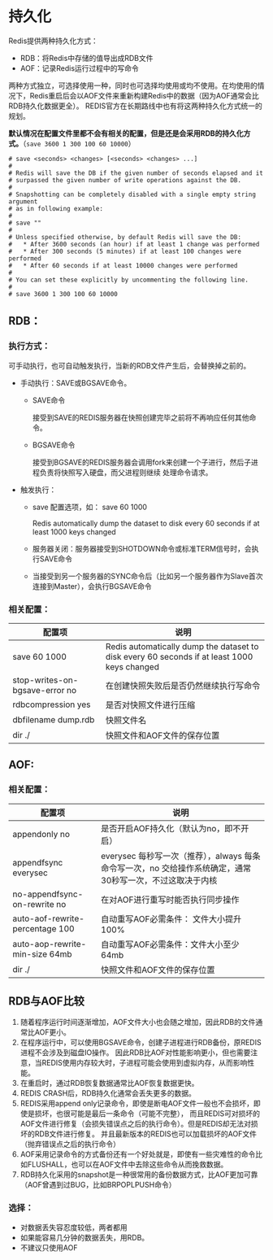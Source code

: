 # 持久化
Redis提供两种持久化方式：

- RDB：将Redis中存储的值导出成RDB文件
- AOF：记录Redis运行过程中的写命令

两种方式独立，可选择使用一种，同时也可选择均使用或均不使用。在均使用的情况下，Redis重启后会以AOF文件来重新构建Redis中的数据（因为AOF通常会比RDB持久化数据更全）。
REDIS官方在长期路线中也有将这两种持久化方式统一的规划。

**默认情况在配置文件里都不会有相关的配置，但是还是会采用RDB的持久化方式。**（`save 3600 1 300 100 60 10000`）
```
# save <seconds> <changes> [<seconds> <changes> ...]
#
# Redis will save the DB if the given number of seconds elapsed and it
# surpassed the given number of write operations against the DB.
#
# Snapshotting can be completely disabled with a single empty string argument
# as in following example:
#
# save ""
#
# Unless specified otherwise, by default Redis will save the DB:
#   * After 3600 seconds (an hour) if at least 1 change was performed
#   * After 300 seconds (5 minutes) if at least 100 changes were performed
#   * After 60 seconds if at least 10000 changes were performed
#
# You can set these explicitly by uncommenting the following line.
#
# save 3600 1 300 100 60 10000
```

## RDB：
### 执行方式：
可手动执行，也可自动触发执行，当新的RDB文件产生后，会替换掉之前的。
- 手动执行：SAVE或BGSAVE命令。
    - SAVE命令
    
        接受到SAVE的REDIS服务器在快照创建完毕之前将不再响应任何其他命令。
    - BGSAVE命令
    
        接受到BGSAVE的REDIS服务器会调用fork来创建一个子进行，然后子进程负责将快照写入硬盘，而父进程则继续 处理命令请求。
- 触发执行：
    - save 配置选项，如： save 60 1000  
    
        Redis automatically dump the dataset to disk every 60 seconds if at least 1000 keys changed 
    - 服务器关闭：服务器接受到SHOTDOWN命令或标准TERM信号时，会执行SAVE命令
    - 当接受到另一个服务器的SYNC命令后（比如另一个服务器作为Slave首次连接到Master），会执行BGSAVE命令

### 相关配置：
| 配置项 | 说明 |
| ---- | ---- |
| save 60 1000 | Redis automatically dump the dataset to disk every 60 seconds if at least 1000 keys changed |
| stop-writes-on-bgsave-error no | 在创建快照失败后是否仍然继续执行写命令 |
| rdbcompression yes | 是否对快照文件进行压缩 |
| dbfilename dump.rdb | 快照文件名 |
| dir ./　| 快照文件和AOF文件的保存位置 |

## AOF:
### 相关配置：
| 配置项 | 说明                                                              |
| ---- |-----------------------------------------------------------------|
| appendonly no | 是否开启AOF持久化（默认为no，即不开启）                                          |
| appendfsync everysec | everysec 每秒写一次（推荐），always 每条命令写一次，no 交给操作系统确定，通常30秒写一次，不过这取决于内核 |
| no-appendfsync-on-rewrite no | 在对AOF进行重写时能否执行同步操作                                              |
| auto-aof-rewrite-percentage 100 | 自动重写AOF必需条件： 文件大小提升100%                                         |
| auto-aop-rewrite-min-size 64mb | 自动重写AOF必需条件：文件大小至少64mb                                          |
| dir ./ | 快照文件和AOF文件的保存位置                                                 |

## RDB与AOF比较
1. 随着程序运行时间逐渐增加，AOF文件大小也会随之增加，因此RDB的文件通常比AOF更小。
2. 在程序运行中，可以使用BGSAVE命令，创建子进程进行RDB备份，原REDIS进程不会涉及到磁盘IO操作。
因此RDB比AOF对性能影响更小，但也需要注意，当REDIS使用内存较大时，子进程可能会使用到虚拟内存，从而影响性能。
3. 在重启时，通过RDB恢复数据通常比AOF恢复数据更快。
4. REDIS CRASH后，RDB持久化通常会丢失更多的数据。
5. REDIS采用append only记录命令，即使是断电AOF文件一般也不会损坏，即使是损坏，也很可能是最后一条命令（可能不完整），
而且REDIS可对损坏的AOF文件进行修复（会损失错误点之后的执行命令）。但是REDIS却无法对损坏的RDB文件进行修复。
并且最新版本的REDIS也可以加载损坏的AOF文件（抛弃错误点之后的执行命令）
6. AOF采用记录命令的方式备份还有一个好处就是，即使有一些灾难性的命令比如FLUSHALL，也可以在AOF文件中去除这些命令从而挽救数据。
7. RDB持久化采用的snapshot是一种很常用的备份数据方式，比AOF更加可靠（AOF曾遇到过BUG，比如BRPOPLPUSH命令）

### 选择：
- 对数据丢失容忍度较低，两者都用
- 如果能容易几分钟的数据丢失，用RDB。
- 不建议只使用AOF
